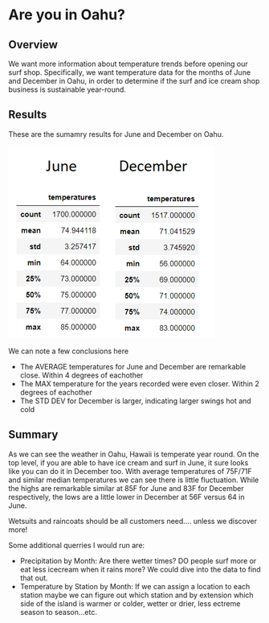 # Are you in Oahu?

## Overview

We want more information about temperature trends before opening our surf shop. Specifically, we want temperature data for the months of June and December in Oahu, in order to determine if the surf and ice cream shop business is sustainable year-round.

## Results

These are the sumamry results for June and December on Oahu.

![file](https://github.com/mpournaras/surfs_up/blob/main/Jun-Dec.png?raw=true)

We can note a few conclusions here

* The AVERAGE temperatures for June and December are remarkable close. Within 4 degrees of eachother
* The MAX temperature for the years recorded were even closer. Within 2 degrees of eachother
* The STD DEV for December is larger, indicating larger swings hot and cold

## Summary

As we can see the weather in Oahu, Hawaii is temperate year round. On the top level, if you are able to have ice cream and surf in June, it sure looks like you can do it in December too. With average temperatures of 75F/71F and similar median temperatures we can see there is little fluctuation. While the highs are remarkable similar at 85F for June and 83F for December respectively, the lows are a little lower in December at 56F versus 64 in June. 

Wetsuits and raincoats should be all customers need.... unless we discover more!

Some additional querries I would run are:

* Precipitation by Month: Are there wetter times? DO people surf more or eat less icecream when it rains more? We could dive into the data to find that out.
* Temperature by Station by Month: If we can assign a location to each station maybe we can figure out which station and by extension which side of the island is warmer or colder, wetter or drier, less ectreme season to season...etc.
